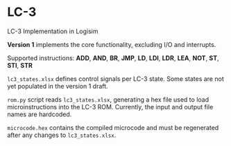 # LC-3
LC-3 Implementation in Logisim

**Version 1** implements the core functionality, excluding I/O and interrupts.

Supported instructions: **ADD**, **AND**, **BR**, **JMP**, **LD**, **LDI**, **LDR**, **LEA**, **NOT**, **ST**, **STI**, **STR**

`lc3_states.xlsx` defines control signals per LC-3 state. Some states are not yet populated in the version 1 draft.

`rom.py` script reads `lc3_states.xlsx`, generating a hex file used to load microinstructions into the LC-3 ROM. Currently, the input and output file names are hardcoded.

`microcode.hex` contains the compiled microcode and must be regenerated after any changes to `lc3_states.xlsx`.
